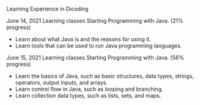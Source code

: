 Learning Experience in Dicoding

June 14, 2021 
Learning classes Starting Programming with Java. (21% progress)
* Learn about what Java is and the reasons for using it.
* Learn tools that can be used to run Java programming languages.

June 15, 2021
Learning classes Starting Programming with Java. (56% progress)
* Learn the basics of Java, such as basic structures, data types, strings, operators, output inputs, and arrays.
* Learn control flow in Java, such as looping and branching.
* Learn collection data types, such as lists, sets, and maps.

